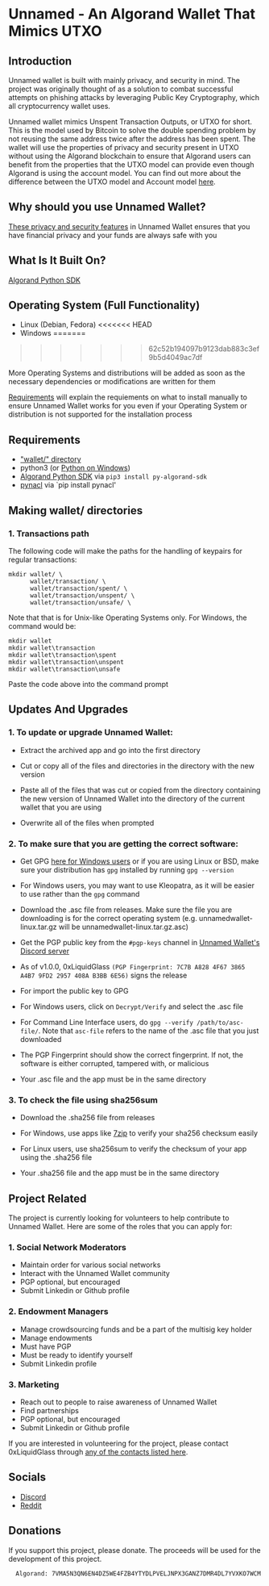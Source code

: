 # Unnamed - An Algorand Wallet That Mimics UTXO

## Introduction

Unnamed wallet is built with mainly privacy, and security in mind. The project was originally thought of as a solution to combat successful attempts on phishing attacks by leveraging Public Key Cryptography, which all cryptocurrency wallet uses.

Unnamed wallet mimics Unspent Transaction Outputs, or UTXO for short. This is the model used by Bitcoin to solve the double spending problem by not reusing the same address twice after the address has been spent. The wallet will use the properties of privacy and security present in UTXO without using the Algorand blockchain to ensure that Algorand users can benefit from the properties that the UTXO model can provide even though Algorand is using the account model. You can find out more about the difference between the UTXO model and Account model [here](https://www.youtube.com/watch?v=HT6_j_ZyAms).

## Why should you use Unnamed Wallet?

[These privacy and security features](https://github.com/0xLiquidGlass/unnamed/blob/labs-liquidglass/unnamedwallet/src/README.md) in Unnamed Wallet ensures that you have financial privacy and your funds are always safe with you

## What Is It Built On?

[Algorand Python SDK](https://github.com/algorand/py-algorand-sdk)

## Operating System (Full Functionality)

- Linux (Debian, Fedora)
<<<<<<< HEAD
- Windows
=======
>>>>>>> 62c52b194097b9123dab883c3ef9b5d4049ac7df

More Operating Systems and distributions will be added as soon as the necessary dependencies or modifications are written for them

[Requirements](https://github.com/0xLiquidGlass/unnamed/tree/labs-liquidglass#requirements) will explain the requiements on what to install manually to ensure Unnamed Wallet works for you even if your Operating System or distribution is not supported for the installation process

## Requirements

- ["wallet/" directory](https://github.com/0xLiquidGlass/unnamed/tree/labs-liquidglass#making-wallet-directories)
- python3 (or [Python on Windows](https://www.python.org/downloads/))
- [Algorand Python SDK](https://github.com/algorand/py-algorand-sdk) via `pip3 install py-algorand-sdk`
- [pynacl](https://pynacl.readthedocs.io/en/latest/) via `pip install pynacl'

## Making wallet/ directories

### 1. Transactions path

The following code will make the paths for the handling of keypairs for regular transactions:

```
mkdir wallet/ \
      wallet/transaction/ \
      wallet/transaction/spent/ \
      wallet/transaction/unspent/ \
      wallet/transaction/unsafe/ \
```

Note that that is for Unix-like Operating Systems only. For Windows, the command would be:

```
mkdir wallet
mkdir wallet\transaction
mkdir wallet\transaction\spent
mkdir wallet\transaction\unspent
mkdir wallet\transaction\unsafe
```

Paste the code above into the command prompt

## Updates And Upgrades

### 1. To update or upgrade Unnamed Wallet:

- Extract the archived app and go into the first directory

- Cut or copy all of the files and directories in the directory with the new version

- Paste all of the files that was cut or copied from the directory containing the new version of Unnamed Wallet into the directory of the current wallet that you are using

- Overwrite all of the files when prompted

### 2. To make sure that you are getting the correct software:

- Get GPG [here for Windows users](https://gnupg.org/download/index.html) or if you are using Linux or BSD, make sure your distribution has `gpg` installed by running `gpg --version`

- For Windows users, you may want to use Kleopatra, as it will be easier to use rather than the `gpg` command

- Download the .asc file from releases. Make sure the file you are downloading is for the correct operating system (e.g. unnamedwallet-linux.tar.gz will be unnamedwallet-linux.tar.gz.asc)

- Get the PGP public key from the `#pgp-keys` channel in [Unnamed Wallet's Discord server](https://discord.gg/kePECdcXad)

- As of v1.0.0, 0xLiquidGlass `(PGP Fingerprint: 7C7B A828 4F67 3865 A4B7 9FD2 2957 408A B3BB 6E56)` signs the release

- For import the public key to GPG

- For Windows users, click on `Decrypt/Verify` and select the .asc file

- For Command Line Interface users, do `gpg --verify /path/to/asc-file/`. Note that `asc-file` refers to the name of the .asc file that  you just downloaded

- The PGP Fingerprint should show the correct fingerprint. If not, the software is either corrupted, tampered with, or malicious

- Your .asc file and the app must be in the same directory

### 3. To check the file using sha256sum

- Download the .sha256 file from releases

- For Windows, use apps like [7zip](https://www.7-zip.org/download.html) to verify your sha256 checksum easily

- For Linux users, use sha256sum to verify the checksum of your app using the .sha256 file

- Your .sha256 file and the app must be in the same directory

## Project Related

The project is currently looking for volunteers to help contribute to Unnamed Wallet. Here are some of the roles that you can apply for:

### 1. Social Network Moderators
- Maintain order for various social networks
- Interact with the Unnamed Wallet community
- PGP optional, but encouraged
- Submit Linkedin or Github profile

### 2. Endowment Managers
- Manage crowdsourcing funds and be a part of the multisig key holder
- Manage endowments
- Must have PGP
- Must be ready to identify yourself
- Submit Linkedin profile

### 3. Marketing
- Reach out to people to raise awareness of Unnamed Wallet
- Find partnerships
- PGP optional, but encouraged
- Submit Linkedin or Github profile

If you are interested in volunteering for the project, please contact 0xLiquidGlass through [any of the contacts listed here](https://github.com/0xLiquidGlass/0xLiquidGlass/blob/main/README.md#contact).

## Socials

- [Discord](https://discord.gg/kePECdcXad)
- [Reddit](https://www.reddit.com/r/unnamed_wallet/)

## Donations

If you support this project, please donate. The proceeds will be used for the development of this project.

``` 
  Algorand: 7VMA5N3QN6EN4DZ5WE4FZB4YTYDLPVELJNPX3GANZ7DMR4DL7YVXKO7WCM
```
